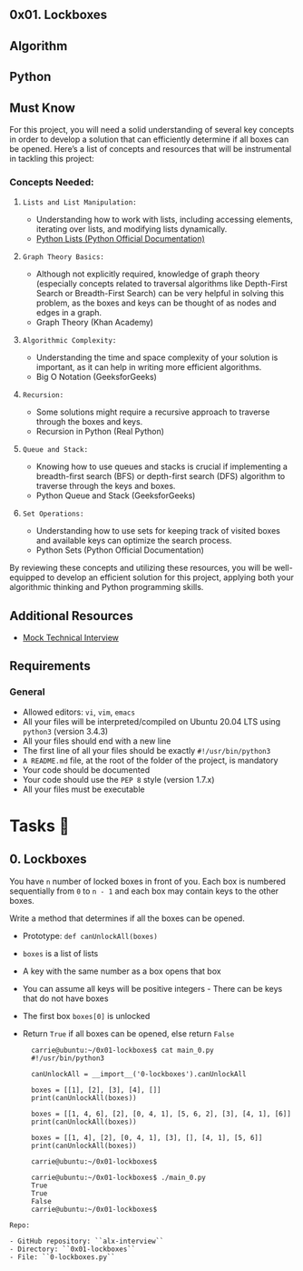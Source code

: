 ## 0x01. Lockboxes

## Algorithm

## Python

## Must Know

For this project, you will need a solid understanding of several key concepts in order to develop a solution that can efficiently determine if all boxes can be opened. Here’s a list of concepts and resources that will be instrumental in tackling this project:

### Concepts Needed:

1. ``Lists and List Manipulation:``

    - Understanding how to work with lists, including accessing elements, iterating over lists, and modifying lists dynamically.
    - [Python Lists (Python Official Documentation)](https://docs.python.org/3/tutorial/datastructures.html)
  
2. ``Graph Theory Basics:``

   - Although not explicitly required, knowledge of graph theory (especially concepts related to traversal algorithms like Depth-First Search or Breadth-First Search) can be very helpful in solving this problem, as the boxes and keys can be thought of as nodes and edges in a graph.
   - Graph Theory (Khan Academy)

3. ``Algorithmic Complexity:``

    - Understanding the time and space complexity of your solution is important, as it can help in writing more efficient algorithms.
    - Big O Notation (GeeksforGeeks)

4. ``Recursion:``

    - Some solutions might require a recursive approach to traverse through the boxes and keys.
    - Recursion in Python (Real Python)

5. ``Queue and Stack:``

    - Knowing how to use queues and stacks is crucial if implementing a breadth-first search (BFS) or depth-first search (DFS) algorithm to traverse through the keys and boxes.
    - Python Queue and Stack (GeeksforGeeks)

6. ``Set Operations:``

    - Understanding how to use sets for keeping track of visited boxes and available keys can optimize the search process.
    - Python Sets (Python Official Documentation)

By reviewing these concepts and utilizing these resources, you will be well-equipped to develop an efficient solution for this project, applying both your algorithmic thinking and Python programming skills.

## Additional Resources

- [Mock Technical Interview](https://www.youtube.com/watch?v=V8DGdPkBBxg)

## Requirements

### General

- Allowed editors: ``vi``, ``vim``, ``emacs``
- All your files will be interpreted/compiled on Ubuntu 20.04 LTS using ``python3`` (version 3.4.3)
- All your files should end with a new line
- The first line of all your files should be exactly ``#!/usr/bin/python3``
- ``A README.md`` file, at the root of the folder of the project, is mandatory
- Your code should be documented
- Your code should use the ``PEP 8`` style (version 1.7.x)
- All your files must be executable

# Tasks 📃

## 0. Lockboxes

You have `n` number of locked boxes in front of you. Each box is numbered sequentially from `0` to `n - 1` and each box may contain keys to the other boxes.

Write a method that determines if all the boxes can be opened.

- Prototype: ``def canUnlockAll(boxes)``
- ``boxes`` is a list of lists
- A key with the same number as a box opens that box
- You can assume all keys will be positive integers
      - There can be keys that do not have boxes
- The first box ``boxes[0]`` is unlocked
- Return ``True`` if all boxes can be opened, else return ``False``

        carrie@ubuntu:~/0x01-lockboxes$ cat main_0.py
        #!/usr/bin/python3

        canUnlockAll = __import__('0-lockboxes').canUnlockAll

        boxes = [[1], [2], [3], [4], []]
        print(canUnlockAll(boxes))

        boxes = [[1, 4, 6], [2], [0, 4, 1], [5, 6, 2], [3], [4, 1], [6]]
        print(canUnlockAll(boxes))

        boxes = [[1, 4], [2], [0, 4, 1], [3], [], [4, 1], [5, 6]]
        print(canUnlockAll(boxes))

        carrie@ubuntu:~/0x01-lockboxes$

        carrie@ubuntu:~/0x01-lockboxes$ ./main_0.py
        True
        True
        False
        carrie@ubuntu:~/0x01-lockboxes$

``Repo:``

    - GitHub repository: ``alx-interview``
    - Directory: ``0x01-lockboxes``
    - File: ``0-lockboxes.py``






